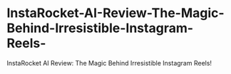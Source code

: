 # InstaRocket-AI-Review-The-Magic-Behind-Irresistible-Instagram-Reels-
InstaRocket AI Review: The Magic Behind Irresistible Instagram Reels!
